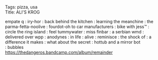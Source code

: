 Tags: pizza, usa  
Title: ALI'S KROG  
  
empate q : iry-hor : back behind the kitchen : learning the meanchine : the parma-fetta-noolive : fourdot-oh to car manufacturers : bike with jess™ : circle the ring island : feel tummywater : miss finbar : a serbian wmd : delivered over wpp : anodynes : in life : alive : reminisce : the shock of : a difference it makes : what about the secret : hottub and a mirror bot : bubbles  
<https://thedangeros.bandcamp.com/album/remainder>  
